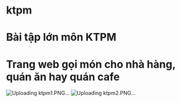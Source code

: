 # ktpm
# Bài tập lớn môn KTPM 
# Trang web gọi món cho nhà hàng, quán ăn hay quán cafe
![Uploading ktpm1.PNG…]()
![Uploading ktpm2.PNG…]()

